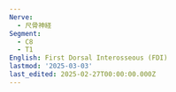 ```yaml
---
Nerve:
  - 尺骨神経
Segment:
  - C8
  - T1
English: First Dorsal Interosseous (FDI)
lastmod: '2025-03-03'
last_edited: 2025-02-27T00:00:00.000Z
---
```



